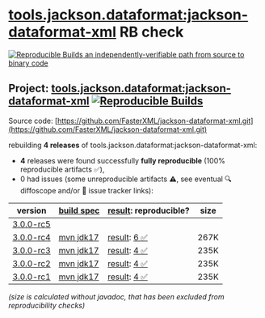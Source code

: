 [tools.jackson.dataformat:jackson-dataformat-xml](https://central.sonatype.com/artifact/tools.jackson.dataformat/jackson-dataformat-xml/versions) RB check
=======

[![Reproducible Builds](https://reproducible-builds.org/images/logos/rb.svg) an independently-verifiable path from source to binary code](https://reproducible-builds.org/)

## Project: [tools.jackson.dataformat:jackson-dataformat-xml](https://central.sonatype.com/artifact/tools.jackson.dataformat/jackson-dataformat-xml/versions) [![Reproducible Builds](https://img.shields.io/endpoint?url=https://raw.githubusercontent.com/jvm-repo-rebuild/reproducible-central/master/content/tools/jackson/dataformat/jackson-dataformat-xml/badge.json)](https://github.com/jvm-repo-rebuild/reproducible-central/blob/master/content/tools/jackson/dataformat/jackson-dataformat-xml/README.md)

Source code: [https://github.com/FasterXML/jackson-dataformat-xml.git](https://github.com/FasterXML/jackson-dataformat-xml.git)

rebuilding **4 releases** of tools.jackson.dataformat:jackson-dataformat-xml:
- **4** releases were found successfully **fully reproducible** (100% reproducible artifacts :white_check_mark:),
- 0 had issues (some unreproducible artifacts :warning:, see eventual :mag: diffoscope and/or :memo: issue tracker links):

| version | [build spec](/BUILDSPEC.md) | [result](https://reproducible-builds.org/docs/jvm/): reproducible? | size |
| -- | --------- | ------ | -- |
| [3.0.0-rc5](https://central.sonatype.com/artifact/tools.jackson.dataformat/jackson-dataformat-xml/3.0.0-rc5/pom) | | | |
| [3.0.0-rc4](https://central.sonatype.com/artifact/tools.jackson.dataformat/jackson-dataformat-xml/3.0.0-rc4/pom) | [mvn jdk17](jackson-dataformat-xml-3.0.0-rc4.buildspec) | [result](jackson-dataformat-xml-3.0.0-rc4.buildinfo): [6 :white_check_mark: ](jackson-dataformat-xml-3.0.0-rc4.buildcompare) | 267K |
| [3.0.0-rc3](https://central.sonatype.com/artifact/tools.jackson.dataformat/jackson-dataformat-xml/3.0.0-rc3/pom) | [mvn jdk17](jackson-dataformat-xml-3.0.0-rc3.buildspec) | [result](jackson-dataformat-xml-3.0.0-rc3.buildinfo): [4 :white_check_mark: ](jackson-dataformat-xml-3.0.0-rc3.buildcompare) | 235K |
| [3.0.0-rc2](https://central.sonatype.com/artifact/tools.jackson.dataformat/jackson-dataformat-xml/3.0.0-rc2/pom) | [mvn jdk17](jackson-dataformat-xml-3.0.0-rc2.buildspec) | [result](jackson-dataformat-xml-3.0.0-rc2.buildinfo): [4 :white_check_mark: ](jackson-dataformat-xml-3.0.0-rc2.buildcompare) | 235K |
| [3.0.0-rc1](https://central.sonatype.com/artifact/tools.jackson.dataformat/jackson-dataformat-xml/3.0.0-rc1/pom) | [mvn jdk17](jackson-dataformat-xml-3.0.0-rc1.buildspec) | [result](jackson-dataformat-xml-3.0.0-rc1.buildinfo): [4 :white_check_mark: ](jackson-dataformat-xml-3.0.0-rc1.buildcompare) | 235K |

<i>(size is calculated without javadoc, that has been excluded from reproducibility checks)</i>
